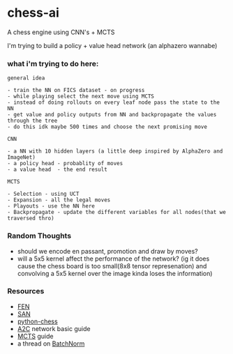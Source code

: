 # chess-ai

A chess engine using CNN's + MCTS

I'm trying to build a policy + value head network (an alphazero wannabe)

### what i'm trying to do here:

    general idea

    - train the NN on FICS dataset - on progress
    - while playing select the next move using MCTS
    - instead of doing rollouts on every leaf node pass the state to the NN
    - get value and policy outputs from NN and backpropagate the values through the tree
    - do this idk maybe 500 times and choose the next promising move

    CNN
    
    - a NN with 10 hidden layers (a little deep inspired by AlphaZero and ImageNet)
    - a policy head - probablity of moves
    - a value head  - the end result

    MCTS
    
    - Selection - using UCT
    - Expansion - all the legal moves
    - Playouts - use the NN here
    - Backpropagate - update the different variables for all nodes(that we traversed thro)

### Random Thoughts

- should we encode en passant, promotion and draw by moves?
- will a 5x5 kernel affect the performance of the network? (ig it does cause the chess board is too small(8x8 tensor represenation) 
  and convolving a 5x5 kernel over the image kinda loses the information)

### Resources

- [FEN](https://www.chess.com/terms/fen-chess)
- [SAN](https://www.chessprogramming.org/Algebraic_Chess_Notation#Standard_Algebraic_Notation_.28SAN.29)
- [python-chess](https://python-chess.readthedocs.io/en/latest/core.html)
- [A2C](https://www.datahubbs.com/two-headed-a2c-network-in-pytorch/) network basic guide
- [MCTS](https://int8.io/monte-carlo-tree-search-beginners-guide/) guide
- a thread on [BatchNorm](https://www.reddit.com/r/MachineLearning/comments/67gonq/d_batch_normalization_before_or_after_relu/)
